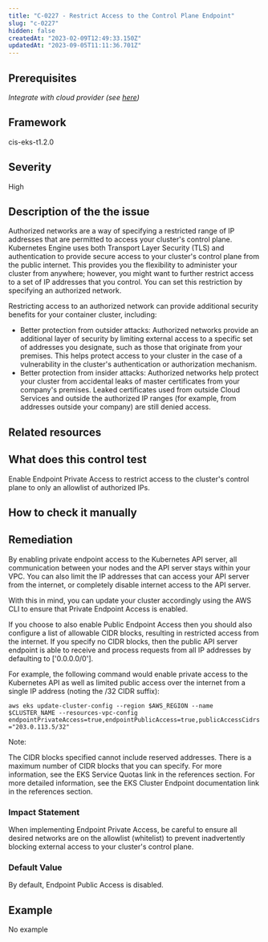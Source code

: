 ```yaml
---
title: "C-0227 - Restrict Access to the Control Plane Endpoint"
slug: "c-0227"
hidden: false
createdAt: "2023-02-09T12:49:33.150Z"
updatedAt: "2023-09-05T11:11:36.701Z"
---
```

## Prerequisites
*Integrate with cloud provider (see [here](https://hub.armosec.io/docs/kubescape-integration-with-cloud-providers))*
## Framework
cis-eks-t1.2.0
## Severity
High
## Description of the the issue
Authorized networks are a way of specifying a restricted range of IP addresses that are permitted to access your cluster's control plane. Kubernetes Engine uses both Transport Layer Security (TLS) and authentication to provide secure access to your cluster's control plane from the public internet. This provides you the flexibility to administer your cluster from anywhere; however, you might want to further restrict access to a set of IP addresses that you control. You can set this restriction by specifying an authorized network.

 Restricting access to an authorized network can provide additional security benefits for your container cluster, including:

 * Better protection from outsider attacks: Authorized networks provide an additional layer of security by limiting external access to a specific set of addresses you designate, such as those that originate from your premises. This helps protect access to your cluster in the case of a vulnerability in the cluster's authentication or authorization mechanism.
* Better protection from insider attacks: Authorized networks help protect your cluster from accidental leaks of master certificates from your company's premises. Leaked certificates used from outside Cloud Services and outside the authorized IP ranges (for example, from addresses outside your company) are still denied access.
## Related resources

## What does this control test
Enable Endpoint Private Access to restrict access to the cluster's control plane to only an allowlist of authorized IPs.
## How to check it manually

## Remediation
By enabling private endpoint access to the Kubernetes API server, all communication between your nodes and the API server stays within your VPC. You can also limit the IP addresses that can access your API server from the internet, or completely disable internet access to the API server.

 With this in mind, you can update your cluster accordingly using the AWS CLI to ensure that Private Endpoint Access is enabled.

 If you choose to also enable Public Endpoint Access then you should also configure a list of allowable CIDR blocks, resulting in restricted access from the internet. If you specify no CIDR blocks, then the public API server endpoint is able to receive and process requests from all IP addresses by defaulting to ['0.0.0.0/0'].

 For example, the following command would enable private access to the Kubernetes API as well as limited public access over the internet from a single IP address (noting the /32 CIDR suffix):

 `aws eks update-cluster-config --region $AWS_REGION --name $CLUSTER_NAME --resources-vpc-config endpointPrivateAccess=true,endpointPublicAccess=true,publicAccessCidrs="203.0.113.5/32"`

 Note:

 The CIDR blocks specified cannot include reserved addresses.
There is a maximum number of CIDR blocks that you can specify. For more information, see the EKS Service Quotas link in the references section.
For more detailed information, see the EKS Cluster Endpoint documentation link in the references section.
### Impact Statement
When implementing Endpoint Private Access, be careful to ensure all desired networks are on the allowlist (whitelist) to prevent inadvertently blocking external access to your cluster's control plane.
### Default Value
By default, Endpoint Public Access is disabled.
## Example
No example